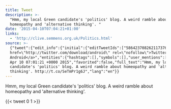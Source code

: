 ```yaml
---
title: Tweet
description: >-
  "Hmm, my local Green candidate's 'politics' blog. A weird ramble about
  homeopathy and 'alternative thinking'. "
date: '2015-04-10T07:04:21+01:00'
links:
  - 'http://clive.semmens.org.uk/Politics.html'
source: >-
  {"tweet":{"edit_info":{"initial":{"editTweetIds":["586423708262117376"],"editableUntil":"2015-04-10T08:01:21.932Z","editsRemaining":"5","isEditEligible":true}},"retweeted":false,"source":"<a
  href=\"http://twitter.com/download/android\" rel=\"nofollow\">Twitter for
  Android</a>","entities":{"hashtags":[],"symbols":[],"user_mentions":[],"urls":[{"url":"http://t.co/SeTmPr1g6J","expanded_url":"http://clive.semmens.org.uk/Politics.html","display_url":"clive.semmens.org.uk/Politics.html","indices":["109","131"]}]},"display_text_range":["0","131"],"favorite_count":"0","id_str":"586423708262117376","truncated":false,"retweet_count":"1","id":"586423708262117376","possibly_sensitive":false,"created_at":"Fri
  Apr 10 07:01:21 +0000 2015","favorited":false,"full_text":"Hmm, my local Green
  candidate's 'politics' blog. A weird ramble about homeopathy and 'alternative
  thinking'. http://t.co/SeTmPr1g6J","lang":"en"}}
---
```

Hmm, my local Green candidate's 'politics' blog. A weird ramble about homeopathy and 'alternative thinking'. 
    
{{< tweet 0 1 >}}
    
